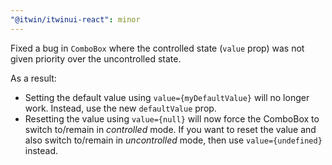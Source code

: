 ```yaml
---
"@itwin/itwinui-react": minor
---
```


Fixed a bug in `ComboBox` where the controlled state (`value` prop) was not given priority over the uncontrolled state.

As a result:
* Setting the default value using `value={myDefaultValue}` will no longer work. Instead, use the new `defaultValue` prop.
* Resetting the value using `value={null}` will now force the ComboBox to switch to/remain in *controlled* mode. If you want to reset the value and also switch to/remain in *uncontrolled* mode, then use `value={undefined}` instead.
